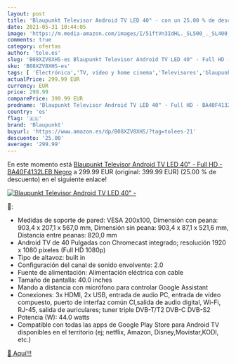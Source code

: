 ```yaml
---
layout: post
title: 'Blaupunkt Televisor Android TV LED 40" - con un 25.00 % de descuento'
date: 2021-05-31 10:44:05
image: 'https://m.media-amazon.com/images/I/51ftVn3IdHL._SL500_._SL400_.jpg'
comments: true
category: ofertas
author: 'tole.es'
slug: 'B08XZV8XHS-es Blaupunkt Televisor Android TV LED 40" - Full HD -...'
sku: 'B08XZV8XHS-es'
tags: [ 'Electrónica','TV, vídeo y home cinema','Televisores','blaupunkt','televisor', ]
actualPrice: 299.99 EUR
currency: EUR
price: 299.99
comparePrice: 399.99 EUR
prodname: 'Blaupunkt Televisor Android TV LED 40" - Full HD - BA40F4132LEB  Negro'
country: 'es'
flag: '🇪🇸'
brand: 'Blaupunkt'
buyurl: 'https://www.amazon.es/dp/B08XZV8XHS/?tag=tolees-21'
descuento: '25.00'
average: '299.99'
---
```


En este momento está [Blaupunkt Televisor Android TV LED 40" - Full HD - BA40F4132LEB  Negro](https://www.amazon.es/dp/B08XZV8XHS/?tag=tolees-21) a 299.99 EUR (original: 399.99 EUR) (25.00 %  de descuento) en el siguiente enlace!

[![Blaupunkt Televisor Android TV LED 40" -](https://m.media-amazon.com/images/I/51ftVn3IdHL._SL500_._SL400_.jpg)](https://www.amazon.es/dp/B08XZV8XHS/?tag=tolees-21)

🔎:

- Medidas de soporte de pared: VESA 200x100, Dimensión con peana: 903,4 x 207,1 x 567,0 mm, Dimensión sin peana: 903,4 x 87,1 x 521,6 mm, Distancia entre peanas: 820,0 mm
- Android TV de 40 Pulgadas con Chromecast integrado; resolución 1920 x 1080 píxeles (Full HD 1080p)
- Tipo de altavoz: built in
- Configuración del canal de sonido envolvente: 2.0
- Fuente de alimentación: Alimentación eléctrica con cable
- Tamaño de pantalla: 40.0 inches
- Mando a distancia con micrófono para controlar Google Assistant
- Conexiones: 3x HDMI, 2x USB, entrada de audio PC, entrada de vídeo compuesto, puerto de interfaz común CI,salida de audio digital, Wi-Fi, RJ-45, salida de auriculares; tuner triple DVB-T/T2 DVB-C DVB-S2
- Potencia (W): 44.0 watts
- Compatible con todas las apps de Google Play Store para Android TV disponibles en el territorio (ej; netflix, Amazon, Disney,Movistar,KODI, etc.)

[🛒 Aquí!!!](https://www.amazon.es/dp/B08XZV8XHS/?tag=tolees-21)
